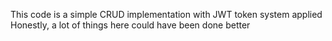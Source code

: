 This code is a simple CRUD implementation with JWT token system applied
Honestly, a lot of things here could have been done better

